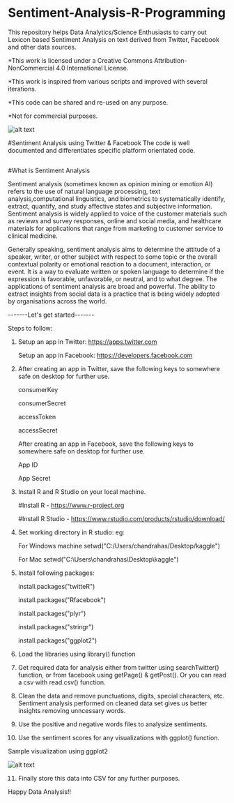# Sentiment-Analysis-R-Programming
This repository helps Data Analytics/Science Enthusiasts to carry out Lexicon based Sentiment Analysis on text derived from Twitter, Facebook and other data sources.

*This work is licensed under a Creative Commons Attribution-NonCommercial 4.0 International License.

*This work is inspired from various scripts and improved with several iterations.

*This code can be shared and re-used on any purpose.

*Not for commercial purposes.

![alt text](https://i.creativecommons.org/l/by-nc/4.0/88x31.png)

#Sentiment Analysis using Twitter & Facebook
The code is well documented and differentiates specific platform orientated code.
##
#What is Sentiment Analysis

Sentiment analysis (sometimes known as opinion mining or emotion AI) refers to the use of natural language processing, text analysis,computational linguistics, and biometrics to systematically identify, extract, quantify, and study affective states and subjective information. Sentiment analysis is widely applied to voice of the customer materials such as reviews and survey responses, online and social media, and healthcare materials for applications that range from marketing to customer service to clinical medicine.

Generally speaking, sentiment analysis aims to determine the attitude of a speaker, writer, or other subject with respect to some topic or the overall contextual polarity or emotional reaction to a document, interaction, or event. It is a way to evaluate written or spoken language to determine if the expression is favorable, unfavorable, or neutral, and to what degree. The applications of sentiment analysis are broad and powerful. The ability to extract insights from social data is a practice that is being widely adopted by organisations across the world.

-------Let's get started-------

Steps to follow:

1) Setup an app in Twitter:
    https://apps.twitter.com

   Setup an app in Facebook:
    https://developers.facebook.com

2)  After creating an app in Twitter, save the following keys to somewhere safe on desktop for further use.

    consumerKey
    
    consumerSecret
    
    accessToken
    
    accessSecret
    

    After creating an app in Facebook, save the following keys to somewhere safe on desktop for further use.
    
    App ID
    
    App Secret

3) Install R and R Studio on your local machine.

    #Install R - https://www.r-project.org
    
    #Install R Studio - https://www.rstudio.com/products/rstudio/download/


4) Set working directory in R studio:
    eg: 
    
    For Windows machine
    setwd("C:/Users/chandrahas/Desktop/kaggle")

    For Mac
    setwd("C:\Users\chandrahas\Desktop\kaggle")

5) Install following packages:

    install.packages("twitteR")
    
    install.packages("Rfacebook")
    
    install.packages("plyr")
    
    install.packages("stringr")
    
    install.packages("ggplot2") 

6) Load the libraries using library() function

7) Get required data for analysis either from twitter using searchTwitter() function, or from facebook using getPage() & getPost().     Or you can read a csv with read.csv() function.

8) Clean the data and remove punctuations, digits, special characters, etc. Sentiment analysis performed on cleaned data set gives us better insights removing unncessary words.

9) Use the positive and negative words files to analysize sentiments.

10) Use the sentiment scores for any visualizations with ggplot() function.

Sample visualization using ggplot2

![alt text](https://github.com/chandrahas-reddy/Sentiment-Analysis-R-Programming/Twitter/Rplot.jpeg)

11) Finally store this data into CSV for any further purposes. 

Happy Data Analysis!!
